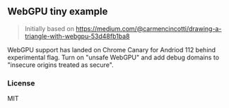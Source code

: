 ## WebGPU tiny example

> Initially based on https://medium.com/@carmencincotti/drawing-a-triangle-with-webgpu-53d48fb1ba8

WebGPU support has landed on Chrome Canary for Andriod 112 behind experimental flag. Turn on "unsafe WebGPU" and add debug domains to "insecure origins treated as secure".

### License

MIT
